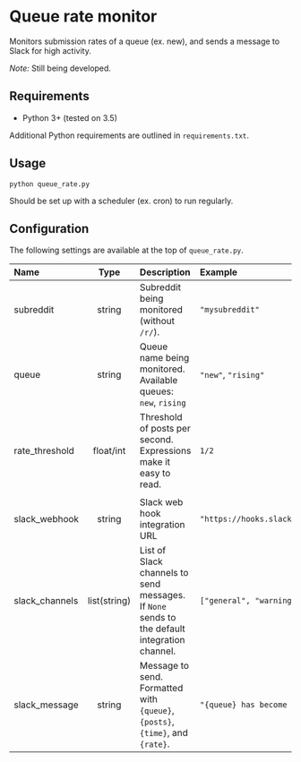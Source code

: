 # Queue rate monitor

Monitors submission rates of a queue (ex. new), and sends a message to Slack for high activity.

*Note:* Still being developed.

## Requirements

* Python 3+ (tested on 3.5)

Additional Python requirements are outlined in `requirements.txt`.

## Usage

    python queue_rate.py

Should be set up with a scheduler (ex. cron) to run regularly.

## Configuration

The following settings are available at the top of `queue_rate.py`.

|Name|Type|Description|Example|
:--|:-:|:--|:--
subreddit|string|Subreddit being monitored (without `/r/`).|`"mysubreddit"`
queue|string|Queue name being monitored. Available queues: `new`, `rising`|`"new"`, `"rising"`
rate_threshold|float/int|Threshold of posts per second. Expressions make it easy to read.|`1/2`
|||
slack_webhook|string|Slack web hook integration URL|`"https://hooks.slack.com/services/we3srhas/34rygway/f02q9uaw98usdijfhaosidjad"`
slack_channels|list(string)|List of Slack channels to send messages. If `None` sends to the default integration channel.|`["general", "warnings"]`
slack_message|string|Message to send. Formatted with `{queue}`, `{posts}`, `{time}`, and `{rate}`.|`"{queue} has become super active: {posts} posts made in {time} seconds"`
